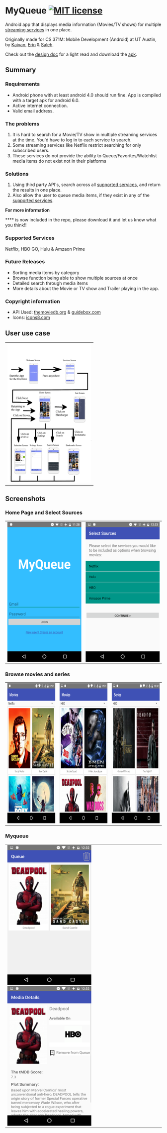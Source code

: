 # MyQueue [![MIT license](https://img.shields.io/badge/license-MIT-lightgrey.svg)](https://raw.githubusercontent.com/qirh/MyQueue/master/LICENSE)

Android app that displays media information (Movies/TV shows) for multiple [streaming services](#supported-services) in one place.

Originally made for CS 371M: Mobile Development (Android) at UT Austin, by [Kaivan](https://github.com/kaivan29), [Erin](https://github.com/erinjensby) & [Saleh](https://github.com/qirh).

Check out the [design doc](https://github.com/qirh/MyQueue/blob/master/MyQueue.pdf) for a light read and download the [apk](https://github.com/qirh/MyQueue/blob/master/app-debug.apk).

## Summary
### Requirements
  * Android phone with at least android 4.0 should run fine. App is compiled with a target apk for android 6.0.
  * Active internet connection.
  * Valid email address.

### The problems
  1. It is hard to search for a Movie/TV show in multiple streaming services at the time. You'd have to log in to each service to search.
  1. Some streaming services like Netflix restrict searching for only subscribed users.
  1. These services do not provide the ability to Queue/Favorites/Watchlist media items do not exist not in their platforms

### Solutions
  1. Using third party API's, search across all [supported services](#supported-services), and return the results in one place.
  1. Also allow the user to queue media items, if they exist in any of the [supported services](#supported-services).


**For more information**

**** is now included in the repo, please download it and let us know what you think!!

### Supported Services
Netflix, HBO GO, Hulu & Amzaon Prime

### Future Releases
* Sorting media items by category
* Browse function being able to show multiple sources at once
* Detailed search through media items
* More details about the Movie or TV show and Trailer playing in the app.


### Copyright information
* API Used: [themoviedb.org](themoviedb.org) & [guidebox.com](guidebox.com)
* Icons: [icons8.com](icons8.com)


## User use case
<table><tr><td>
<img src="/screenshots/wireframe.png" height="450" width="270">
</td></tr></table>

## Screenshots
### Home Page and Select Sources
<table><tr><td><img src="/screenshots/home_page.png" height = "450" width="270"></td> <td><img src="/screenshots/select_sources.png" height = "450" width="270"></td></tr></table>

### Browse movies and series
<table><tr><td><img src="/screenshots/browse_netflix.png" height = "450" width="270"></td> <td><img src="/screenshots/browse_hbo.png" height = "450" width="270"></td> <td><img src="/screenshots/browse_series.png" height = "450" width="270"></td></tr></table>

### Myqueue
<table><tr><td><img src="/screenshots/myqueue.png" height = "450" width="270"> <img src="/screenshots/remove.png" height = "450" width="270"></td></tr></table>

